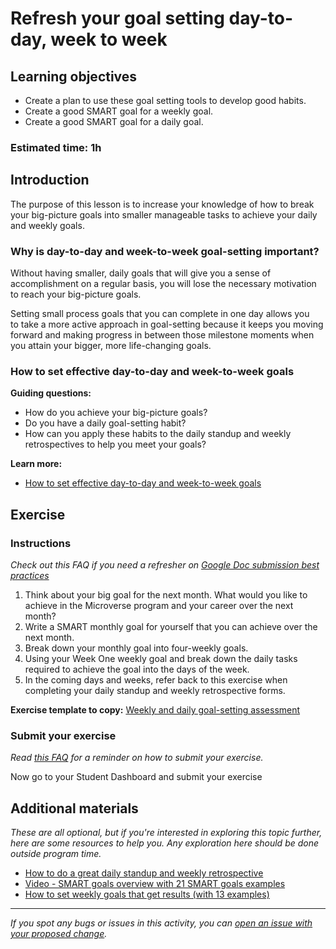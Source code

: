 # Refresh your goal setting day-to-day, week to week

## Learning objectives

- Create a plan to use these goal setting tools to develop good habits.
- Create a good SMART goal for a weekly goal.
- Create a good SMART goal for a daily goal.

### **Estimated time**: 1h

## Introduction

The purpose of this lesson is to increase your knowledge of how to break your big-picture goals into smaller manageable tasks to achieve your daily and weekly goals.

### Why is day-to-day and week-to-week goal-setting important?

Without having smaller, daily goals that will give you a sense of accomplishment on a regular basis, you will lose the necessary motivation to reach your big-picture goals.

Setting small process goals that you can complete in one day allows you to take a more active approach in goal-setting because it keeps you moving forward and making progress in between those milestone moments when you attain your bigger, more life-changing goals.

### How to set effective day-to-day and week-to-week goals

**Guiding questions:**

- How do you achieve your big-picture goals?
- Do you have a daily goal-setting habit?
- How can you apply these habits to the daily standup and weekly retrospectives to help you meet your goals?

**Learn more:**

- [How to set effective day-to-day and week-to-week goals](https://github.com/matovu-farid/curriculum-professional-skills/blob/main/soft-skills/how-to-set-effective-day-to-day-and-week-to-week-goals.md)

## Exercise

### Instructions

_Check out this FAQ if you need a refresher on [Google Doc submission best practices](https://microverse.zendesk.com/hc/en-us/articles/360063156813)_

1. Think about your big goal for the next month. What would you like to achieve in the Microverse program and your career over the next month?
2. Write a SMART monthly goal for yourself that you can achieve over the next month.
3. Break down your monthly goal into four-weekly goals.
4. Using your Week One weekly goal and break down the daily tasks required to achieve the goal into the days of the week.
5. In the coming days and weeks, refer back to this exercise when completing your daily standup and weekly retrospective forms.

**Exercise template to copy:** [Weekly and daily goal-setting assessment](https://docs.google.com/document/d/1iWBFW9k9fAn3lAnTSmSWabkURWV0ZOZp2kuuHB-OG30/edit?usp=sharing)

### Submit your exercise

_Read [this FAQ](https://microverse.zendesk.com/hc/en-us/articles/360061344234) for a reminder on how to submit your exercise._

Now go to your Student Dashboard and submit your exercise

## Additional materials

_These are all optional, but if you're interested in exploring this topic further, here are some resources to help you. Any exploration here should be done outside program time._

- [How to do a great daily standup and weekly retrospective](https://microverse.zendesk.com/hc/en-us/articles/360049914054)
- [Video - SMART goals overview with 21 SMART goals examples](https://youtu.be/elJcG83m-qg)
- [How to set weekly goals that get results (with 13 examples)](https://www.developgoodhabits.com/weekly-goals/)

---

_If you spot any bugs or issues in this activity, you can [open an issue with your proposed change](https://github.com/microverseinc/curriculum-transversal-skills/blob/main/git-github/articles/open_issue.md)._
